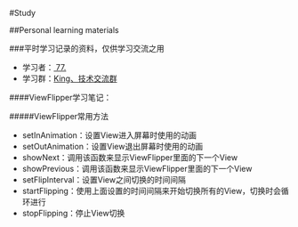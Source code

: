 #Study

##Personal learning materials

###平时学习记录的资料，仅供学习交流之用
* 学习者：[  77.](http://wpa.qq.com/msgrd?v=3&uin=951203598&site=qq&menu=yes "点击这里联系作者")<br>
* 学习群：[King、技术交流群](http://shang.qq.com/wpa/qunwpa?idkey=a1488cba8fc51aaa456a82105afafa34276957bd41337abcd0e593a098d9c56a "点击加群")<br>

####ViewFlipper学习笔记：

#####ViewFlipper常用方法
* setInAnimation：设置View进入屏幕时使用的动画
* setOutAnimation：设置View退出屏幕时使用的动画
* showNext：调用该函数来显示ViewFlipper里面的下一个View
* showPrevious：调用该函数来显示ViewFlipper里面的下一个View
* setFlipInterval：设置View之间切换的时间间隔
* startFlipping：使用上面设置的时间间隔来开始切换所有的View，切换时会循环进行
* stopFlipping：停止View切换
